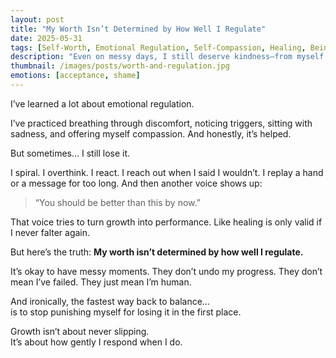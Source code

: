```yaml
---
layout: post
title: "My Worth Isn’t Determined by How Well I Regulate"
date: 2025-05-31
tags: [Self-Worth, Emotional Regulation, Self-Compassion, Healing, Being Human]
description: "Even on messy days, I still deserve kindness—from myself most of all."
thumbnail: /images/posts/worth-and-regulation.jpg
emotions: [acceptance, shame]
---
```


I’ve learned a lot about emotional regulation.

I’ve practiced breathing through discomfort, noticing triggers, sitting with sadness, and offering myself compassion. And honestly, it’s helped.

But sometimes… I still lose it.

I spiral. I overthink. I react. I reach out when I said I wouldn’t. I replay a hand or a message for too long. And then another voice shows up:

> “You should be better than this by now.”

That voice tries to turn growth into performance. Like healing is only valid if I never falter again.

But here’s the truth: **My worth isn’t determined by how well I regulate.**

It’s okay to have messy moments. They don’t undo my progress. They don’t mean I’ve failed. They just mean I’m human.

And ironically, the fastest way back to balance…  
is to stop punishing myself for losing it in the first place.

Growth isn’t about never slipping.  
It’s about how gently I respond when I do.
